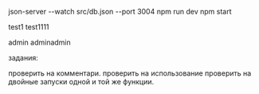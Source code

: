 json-server --watch src/db.json --port 3004
npm run dev
npm start

test1
test1111

admin
adminadmin

задания:

проверить на комментари.
проверить на использование
проверить на двойные запуски одной и той же функции.


